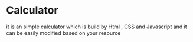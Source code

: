 # Calculator
it is an simple calculator which is build by Html , CSS  and Javascript and it can be easily modified based on your resource
